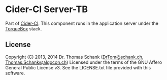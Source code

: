 Cider-CI Server-TB
==================

Part of [Cider-CI](https://github.com/DrTom/cider-ci). 
This component runs in the application server under the 
[TorqueBox](http://torquebox.org/) stack.


## License

Copyright (C) 2013, 2014 Dr. Thomas Schank  (DrTom@schank.ch, Thomas.Schank@algocon.ch)
Licensed under the terms of the GNU Affero General Public License v3.
See the LICENSE.txt file provided with this software.

